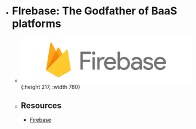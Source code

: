 - # FIrebase: The Godfather of BaaS platforms
	- ![firebase.png](../assets/firebase_1687621659584_0.png){:height 217, :width 780}
	- ## Resources
		- [Firebase](https://firebase.google.com/)